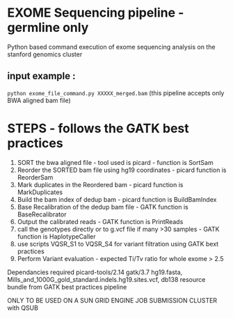 # EXOME Sequencing pipeline - germline only 
Python based command execution of exome sequencing analysis on the stanford genomics cluster
## input example :
```python exome_file_command.py XXXXX_merged.bam``` (this pipeline accepts only BWA aligned bam file)

# STEPS - follows the GATK best practices
1. SORT the bwa aligned file - tool used is picard - function is SortSam
2. Reorder the SORTED bam file using hg19 coordinates - picard function is ReorderSam
3. Mark duplicates in the Reordered bam - picard function is MarkDuplicates
4. Build the bam index of dedup bam - picard function is BuildBamIndex
5. Base Recalibration of the dedup bam file - GATK function is BaseRecalibrator
6. Output the calibrated reads - GATK function is PrintReads
7. call the genotypes directly or to g.vcf file if many >30 samples - GATK function is HaplotypeCaller
8. use scripts VQSR_S1 to VQSR_S4 for variant filtration using GATK bext practices
9. Perform Variant evaluation - expected Ti/Tv ratio for whole exome  > 2.5

Dependancies required
picard-tools/2.14
gatk/3.7
hg19.fasta, Mills_and_1000G_gold_standard.indels.hg19.sites.vcf, db138 resource bundle from GATK best practices pipeline

ONLY TO BE USED ON A SUN GRID ENGINE JOB SUBMISSION CLUSTER with QSUB


